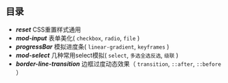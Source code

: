 ## 目录
* ***reset***   CSS重置样式通用
* ***mod-input***   表单美化( `checkbox`, `radio`, `file` )
* ***progressBar***   模拟进度条( `linear-gradient`, `keyframes` )
* ***mod-select***  几种常用select模拟( `select`, `多选全选反选`, `级联` )
* ***border-line-transition***  边框过度动态效果（ `transition`, `::after`, `::before` ）
